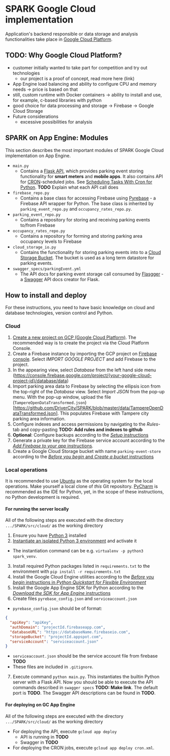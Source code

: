 # SPARK Google Cloud implementation
Application's backend responsible or data storage and analysis functionalities take place in [Google Cloud Platform](http://cloud.google.com). 

## TODO: Why Google Cloud Platform?
- customer initially wanted to take part for competition and try out technologies
	- our project is a proof of concept, read more here (link)
- App Engine load balancing and ability to configure CPU and memory needs -> price is based on that
- still, custom runtime with Docker containers -> ability to install and use, for example, c-based libraries with python
- good choice for data processing and storage
	-> Firebase
	-> Google Cloud Storage
- Future considerations
	- excessive possibilities for analysis

## SPARK on App Engine: Modules
This section describes the most important modules of SPARK Google Cloud implementation on App Engine.
- `main.py`
  - Contains a [Flask API](http://flask.pocoo.org/), which provides parking event storing functionality for **smart meters** and **mobile apps**. It also contains API for [CRON](https://en.wikipedia.org/wiki/Cron)-scheduled jobs. See [Scheduling Tasks With Cron for Python](https://cloud.google.com/appengine/docs/python/config/cron). **TODO** Explain what each API call does
- `firebase_repo.py`
  - Contains a base class for accessing Firebase using [Pyrebase](https://github.com/thisbejim/Pyrebase) - a Firebase API wrapper for Python. The base class is inherited by `parking_event_repo.py` and `occupancy_rates_repo.py`.
- `parking_event_repo.py`
  - Contains a repository for storing and receiving parking events to/from Firebase
- `occupancy_rates_repo.py`
  - Contains a repository for forming and storing parking area occupancy levels to Firebase
- `cloud_storage_io.py`
  - Contains the functionality for storing parking events into to a [Cloud Storage Bucket](https://cloud.google.com/storage/docs/key-terms#buckets). The bucket is used as a long term datastore for parking events.
- `swagger_specs/parkingEvent.yml`
  - The API docs for parking event storage call consumed by [Flasgger](https://github.com/rochacbruno/flasgger) - a [Swagger](http://swagger.io/) API docs creator for Flask.

## How to install and deploy
For these instructions, you need to have basic knowledge on cloud and database technologies, version control and Python.

### Cloud
1. [Create a new project on GCP (Google Cloud Platform)](https://cloud.google.com/resource-manager/docs/creating-project). The recommended way is to create the project via the Cloud Platform Console.
2. Create a Firebase instance by importing the GCP project on [Firebase console](https://console.firebase.google.com/). Select *IMPORT GOOGLE PROJECT* and add Firebase to the project.
  1. In the appearing view, select *Database* from the left hand side menu (https://console.firebase.google.com/project/{your-google-cloud-project-id}/database/data)
  2. Import parking area data to Firebase by selecting the ellipsis icon from the top-right of the *Database* view. Select *Import JSON* from the pop-up menu. With the pop-up window, upload the file (`TampereOpenDataTransformed.json`)[https://github.com/DriverCity/SPARK/blob/master/data/TampereOpenDataTransformed.json]. This populates Firebase with Tampere city parking area information.
  3. Configure indexes and access permissions by navigating to the *Rules*-tab and copy-pasting **TODO: Add rules and indexes to github**
  4. **Optional**: Configure backups according to the [*Setup* instructions](https://firebase.google.com/docs/database/ios/backups)
  5. Generate a private key for the Firebase service account according to the [*Add Firebase to your app* instructions](https://firebase.google.com/docs/admin/setup).
3. Create a Google Cloud Storage bucket with name `parking-event-store` according to the [*Before you begin* and *Create a bucket* instructions](https://cloud.google.com/storage/docs/quickstart-console)

### Local operations
It is recommended to use [Ubuntu](https://www.ubuntu.com/download) as the operating system for the local operations. Make yourself a local clone of *this* Git repository. [PyCharm](https://www.jetbrains.com/pycharm/) is recommended as the IDE for Python, yet, in the scope of these instructions, no Python development is required.

#### For running the server locally
All of the following steps are executed with the directory `.../SPARK/src/cloud/` as the working directory

1. Ensure you have [Python 3](https://www.python.org/download/releases/3.0/) installed
2. [Instantiate an isolated Python 3 environment](http://docs.python-guide.org/en/latest/dev/virtualenvs/) and activate it
  - The instantiation command can be e.g. `virtualenv -p python3 spark_venv`.
3. Install required Python packages listed in `requirements.txt` to the environment with `pip install -r requirements.txt`
4. Install the Google Cloud Engine utilities according to the [*Before you begin* instructions in *Python Quickstart for Flexible Environment*](https://cloud.google.com/python/getting-started/hello-world)
5. Install the Google App Engine SDK for Python according to the [*Download the SDK for App Engine* instructions](https://cloud.google.com/appengine/docs/python/download)
6. Create files `pyrebase_config.json` and `serviceaccount.json`
  - `pyrebase_config.json` should be of format: 
  
  ```json  
  {
    "apiKey": "apiKey",
    "authDomain": "projectId.firebaseapp.com",
    "databaseURL": "https://databaseName.firebaseio.com",
    "storageBucket": "projectId.appspot.com",
    "serviceAccount": "serviceaccount.json"
  }
  ```
  - `serviceaccount.json` should be the service account file from firebase **TODO**
  - These files are included in `.gitignore`.
7. Execute command `python main.py`. This instantiates the builtin Python server with a Flask API. Now you should be able to execute the API commands described in `swagger specs` **TODO: Make link**. The default port is **TODO**. The Swagger API descriptions can be found in **TODO**.

#### For deploying on GC App Engine
All of the following steps are executed with the directory `.../SPARK/src/cloud/` as the working directory
- For deploying the API, execute `gcloud app deploy`
  - API is running in **TODO**
  - Swagger in **TODO**
- For deploying the CRON jobs, execute `gcloud app deploy cron.xml`.
